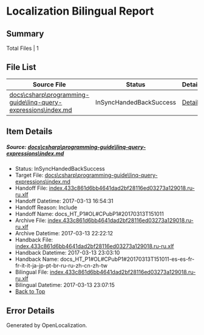 # <a name='report-top'></a> Localization Bilingual Report

## Summary
 Total Files | 1

## File List
 Source File | Status | Details 
 ----------- | ------ | ------- 
 [docs\csharp\programming-guide\linq-query-expressions\index.md](https://github.com/dotnet/docs/blob/a06bd2a17f1d6c7308fa6337c866c1ca2e7281c0/docs/csharp/programming-guide/linq-query-expressions/index.md) | InSyncHandedBackSuccess | [Details](#ade0ec01fa6dc919953385aedbf59c448bc7ba912806)

## Item Details
##### <a name='ade0ec01fa6dc919953385aedbf59c448bc7ba912806'></a> Source: [docs\csharp\programming-guide\linq-query-expressions\index.md](https://github.com/dotnet/docs/blob/a06bd2a17f1d6c7308fa6337c866c1ca2e7281c0/docs/csharp/programming-guide/linq-query-expressions/index.md)
* Status: InSyncHandedBackSuccess
* Target File: [docs\csharp\programming-guide\linq-query-expressions\index.md](https://github.com/dotnet/docs.ru-ru/blob/f428c679bd11020a5a92f211a86e19159d1bb474/docs/csharp/programming-guide/linq-query-expressions/index.md)
* Handoff File: [index.433c861d6bb4641dad2bf28116ed03273a129018.ru-ru.xlf](https://github.com/dotnet/docs.handoff/blob/0f1929ab98d0977dc5cf9f211c381570429ce92f/ol-handoff/dotnet/docs.ru-ru/master/p1-ht/index.433c861d6bb4641dad2bf28116ed03273a129018.ru-ru.xlf)
* Handoff Datetime: 2017-03-13 16:54:31
* Handoff Reason: Include
* Handoff Name: docs_HT_P1#OL#CPubP1#20170313T151011
* Archive File: [index.433c861d6bb4641dad2bf28116ed03273a129018.ru-ru.xlf](https://github.com/dotnet/docs.handoff/blob/8468d64750c38d5a84413556a05be1cec85ce3d9/ol-archive/dotnet/docs.ru-ru/master/p1-ht/index.433c861d6bb4641dad2bf28116ed03273a129018.ru-ru.xlf)
* Archive Datetime: 2017-03-13 22:22:12
* Handback File: [index.433c861d6bb4641dad2bf28116ed03273a129018.ru-ru.xlf](https://github.com/dotnet/docs.handback/blob/a6ebf06abe15e7ba724d521160b5cb380a7c1bb4/ol-handback/dotnet/docs.ru-ru/master/p1-ht/index.433c861d6bb4641dad2bf28116ed03273a129018.ru-ru.xlf)
* Handback Datetime: 2017-03-13 23:03:10
* Handback Name: docs_HT_P1#OL#CPubP1#20170313T151011-es-es-fr-fr-it-it-ja-jp-pt-br-ru-ru-zh-cn-zh-tw
* Bilingual File: [index.433c861d6bb4641dad2bf28116ed03273a129018.ru-ru.xlf](https://github.com/dotnet/docs.handback/blob/a6ebf06abe15e7ba724d521160b5cb380a7c1bb4/ol-handback/dotnet/docs.ru-ru/master/p1-ht/index.433c861d6bb4641dad2bf28116ed03273a129018.ru-ru.xlf)
* Bilingual Datetime: 2017-03-13 23:07:15
* [Back to Top](#report-top)


## Error Details

Generated by OpenLocalization.
